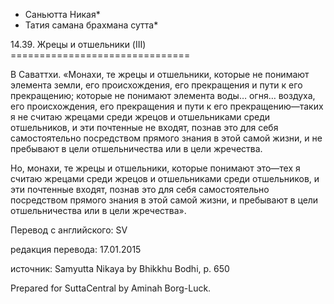 * Саньютта Никая*
* Татия самана брахмана сутта*

14\.39\. Жрецы и отшельники \(III\)
\=\=\=\=\=\=\=\=\=\=\=\=\=\=\=\=\=\=\=\=\=\=\=\=\=\=\=\=\=\=\=

В Саваттхи\. «Монахи, те жрецы и отшельники, которые не понимают элемента земли, его происхождения, его прекращения и пути к его прекращению; которые не понимают элемента воды… огня… воздуха, его происхождения, его прекращения и пути к его прекращению—таких я не считаю жрецами среди жрецов и отшельниками среди отшельников, и эти почтенные не входят, познав это для себя самостоятельно посредством прямого знания в этой самой жизни, и не пребывают в цели отшельничества или в цели жречества\.

Но, монахи, те жрецы и отшельники, которые понимают это—тех я считаю жрецами среди жрецов и отшельниками среди отшельников, и эти почтенные входят, познав это для себя самостоятельно посредством прямого знания в этой самой жизни, и пребывают в цели отшельничества или в цели жречества»\.

Перевод с английского: SV

редакция перевода: 17\.01\.2015

источник: Samyutta Nikaya by Bhikkhu Bodhi, p\. 650

Prepared for SuttaCentral by Aminah Borg\-Luck\.